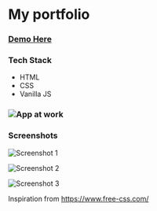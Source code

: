 # My portfolio

### [Demo Here](https://banurekhamohan279.github.io/my-portfolio/)

### Tech Stack 
- HTML
- CSS
- Vanilla JS

### ![App at work](https://github.com/banurekhaMohan279/myportfolio/blob/master/images/workingModel.gif)


### Screenshots

![Screenshot 1](https://github.com/banurekhaMohan279/myportfolio/blob/master/images/screenshot1.png)

![Screenshot 2](https://github.com/banurekhaMohan279/myportfolio/blob/master/images/screenshot2.png)

![Screenshot 3](https://github.com/banurekhaMohan279/myportfolio/blob/master/images/screenshot3.png)

Inspiration from https://www.free-css.com/
